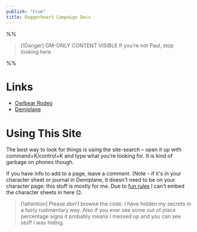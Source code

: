 ```yaml
---
publish: "true"
title: Daggerheart Campaign Docs
---
```

%%
> [!Danger] GM-ONLY CONTENT VISIBLE
> If you’re not Paul, stop looking here

%%
# Links
* [Owlbear Rodeo](https://www.owlbear.rodeo/room/FQgvZ2o7kSdb/TheBonedCalm)
* [Demiplane](https://app.demiplane.com/characters)
# Using This Site
The best way to look for things is using the site-search – open it up with command+K/control+K and type what you’re looking for. It is kind of garbage on phones though.

If you have info to add to a page, leave a comment. (Note – if it's in your character sheet or journal in Demiplane, it doesn't need to be on your character page; this stuff is mostly for me. Due to [fun rules](https://developer.mozilla.org/en-US/docs/Web/HTTP/Guides/CORS) I can't embed the character sheets in here 😔.

> [!attention]
> Please *don’t* browse the code. I have hidden my secrets in a fairly rudimentary way. Also if you ever see some out of place percentage signs it probably means I messed up and you can see stuff I was hiding.  

